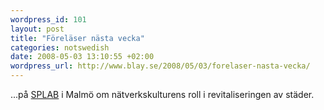 ```yaml
--- 
wordpress_id: 101 
layout: post
title: "Föreläser nästa vecka" 
categories: notswedish
date: 2008-05-03 13:10:55 +02:00 
wordpress_url: http://www.blay.se/2008/05/03/forelaser-nasta-vecka/ 
---
```


...på [SPLAB](http://www.malmo.se/spontanlab) i Malmö om nätverkskulturens roll i revitaliseringen av städer. 
